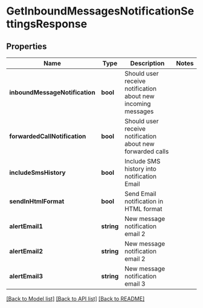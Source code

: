 # GetInboundMessagesNotificationSettingsResponse

## Properties
Name | Type | Description | Notes
------------ | ------------- | ------------- | -------------
**inboundMessageNotification** | **bool** | Should user receive notification about new incoming messages | 
**forwardedCallNotification** | **bool** | Should user receive notification about new forwarded calls | 
**includeSmsHistory** | **bool** | Include SMS history into notification Email | 
**sendInHtmlFormat** | **bool** | Send Email notification in HTML format | 
**alertEmail1** | **string** | New message notification email 2 | 
**alertEmail2** | **string** | New message notification email 2 | 
**alertEmail3** | **string** | New message notification email 3 | 

[[Back to Model list]](../README.md#documentation-for-models) [[Back to API list]](../README.md#documentation-for-api-endpoints) [[Back to README]](../README.md)


